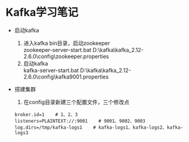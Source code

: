 # Kafka学习笔记

* 启动kafka  
    1. 进入kafka bin目录，启动zookeeper  
    zookeeper-server-start.bat D:\kafka\kafka_2.12-2.6.0\config\zookeeper.properties
    2. 启动kafka  
    kafka-server-start.bat D:\kafka\kafka_2.12-2.6.0\config\kafka9001.properties
    
* 搭建集群
    1. 在config目录新建三个配置文件，三个修改点
    ```
    broker.id=1    # 1、2、3
    listeners=PLAINTEXT://:9001    # 9001、9002、9003
    log.dirs=/tmp/kafka-logs1    # kafka-logs1、kafka-logs2、kafka-logs3   
    ```
    